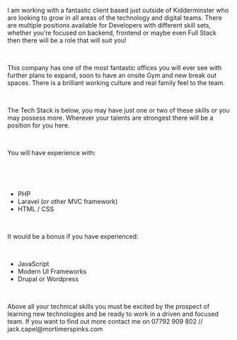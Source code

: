 <p>I am working with a fantastic client based just outside of Kidderminster who are looking to grow in all areas of the technology and digital teams. There are multiple positions available for Developers with different skill sets, whether you’re focused on backend, frontend or maybe even Full Stack then there will be a role that will suit you!</p><p>&nbsp;</p><p>This company has one of the most fantastic offices you will ever see with further plans to expand, soon to have an onsite Gym and new break out spaces. There is a brilliant working culture and real family feel to the team.</p><p>&nbsp;</p><p>The Tech Stack is below, you may have just one or two of these skills or you may possess more. Wherever your talents are strongest there will be a position for you here.</p><p><br></p><p>You will have experience with:</p><p>&nbsp;</p><p><br></p><ul><li>PHP</li><li>Laravel (or other MVC framework)</li><li>HTML / CSS</li></ul><p><br></p><p>It would be a bonus if you have experienced:</p><p><br></p><ul><li>JavaScript</li><li>Modern UI Frameworks </li><li>Drupal or Wordpress</li></ul><p>&nbsp;</p><p>Above all your technical skills you must be excited by the prospect of learning new technologies and be ready to work in a driven and focused team. If you want to find out more contact me on 07792 909 802 // jack.capel@mortimerspinks.com</p>